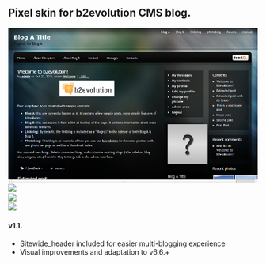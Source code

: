 ## Pixel skin for b2evolution CMS blog.

<img src="skinshot-01.png"><br/>
<img src="skinshot-02"><br/>
<img src="skinshot-03"><br/>
<img src="skinshot-04"><br/>

<h4>v1.1.</h4>	
<ul>
	<li>Sitewide_header included for easier multi-blogging experience</li>
    <li>Visual improvements and adaptation to v6.6.+</li>
</ul>